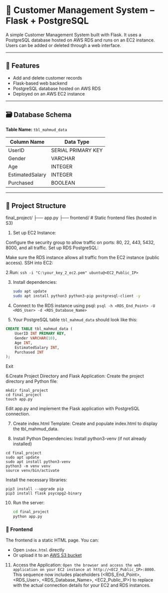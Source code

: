 # 👤 Customer Management System – Flask + PostgreSQL
A simple Customer Management System built with Flask. It uses a PostgreSQL database hosted on AWS RDS and runs on an EC2 instance. Users can be added or deleted through a web interface.

---

## 📌 Features

- Add and delete customer records
- Flask-based web backend
- PostgreSQL database hosted on AWS RDS
- Deployed on an AWS EC2 instance

---

## 🗃️ Database Schema

**Table Name:** `tbl_mahmud_data`

| Column Name     | Data Type |
|------------------|-----------|
| UserID           | SERIAL PRIMARY KEY |
| Gender           | VARCHAR |
| Age              | INTEGER |
| EstimatedSalary  | INTEGER |
| Purchased        | BOOLEAN |

---

## 📂 Project Structure
final_project/
├── app.py
├── frontend/ # Static frontend files (hosted in S3)

1. Set up EC2 Instance:

  Configure the security group to allow traffic on ports: 80, 22, 443, 5432, 8000, and all traffic.
  Set up RDS PostgreSQL:

  Make sure the RDS instance allows all traffic from the EC2 instance (public access).
  SSH into EC2:

2.Run:
```ssh -i "C:\your_key_2_ec2.pem" ubuntu@<EC2_Public_IP>```


3. Install dependencies:
    ```bash
    sudo apt update
    sudo apt install python3 python3-pip postgresql-client -y
    ```
    
4. Connect to the RDS instance using psql:
   ```psql -h <RDS_End_Point> -U <RDS_User> -d <RDS_Database_Name>```

5. Your PostgreSQL table `tbl_mahmud_data` should look like this:
```sql
CREATE TABLE tbl_mahmud_data (
    UserID INT PRIMARY KEY,
    Gender VARCHAR(10),
    Age INT,
    EstimatedSalary INT,
    Purchased INT
);
```
Exit

6.Create Project Directory and Flask Application:
  Create the project directory and Python file: 
```
mkdir final_project
cd final_project
touch app.py
```
Edit app.py and implement the Flask application with PostgreSQL connection.

7. Create index.html Template:
   Create and populate index.html to display the tbl_mahmud_data.

9. Install Python Dependencies:
   Install python3-venv (if not already installed)
```
cd final_project
sudo apt update
sudo apt install python3-venv
python3 -m venv venv
source venv/bin/activate
```

Install the necessary libraries:
```
pip3 install --upgrade pip
pip3 install flask psycopg2-binary
```

10. Run the server:
    ```bash
    cd final_project
    python app.py    
    ```

### 🔹 Frontend

The frontend is a static HTML page. You can:

- Open `index.html` directly
- Or upload it to an [AWS S3 bucket](https://docs.aws.amazon.com/AmazonS3/latest/userguide/WebsiteHosting.html)

11. Access the Application:
```Open the browser and access the web application on your EC2 instance at http://<EC2_Public_IP>:8000.```
This sequence now includes placeholders (<RDS_End_Point>, <RDS_User>, <RDS_Database_Name>, <EC2_Public_IP>) to replace with the actual connection details for your EC2 and RDS instances.



